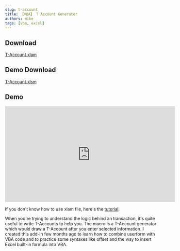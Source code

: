 ```yaml
---
slug: t-account
title: 【VBA】 T Account Generator
authors: mike
tags: [vba, excel]
---
```

## Download
[T-Account.xlam](https://github.com/noworneverev/noworneverev.github.io/releases/download/2.1/T-Account.xlam)

<!--truncate-->

## Demo Download
[T-Account.xlsm](https://github.com/noworneverev/noworneverev.github.io/releases/download/2.1/T-Account.xlsm)

## Demo 
<iframe width="560" height="315" src="https://www.youtube.com/embed/q70yN3_E4aQ" frameborder="0" gesture="media" allow="encrypted-media" allowfullscreen></iframe>

If you don't know how to use xlam file, here's the [tutorial](./excel-customized-ribbon).

When you're trying to understand the logic behind an transaction, it's quite useful to write T-Accounts to help you. The macro is a T-Account generator which would draw a T-Account after you enter selected information. I created this add-in few months ago to learn how to combine userform with VBA code and to practice some syntaxes like offset and the way to insert Excel built-in formula into VBA.